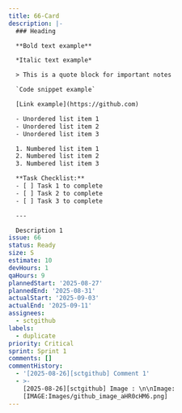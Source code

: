 ```yaml
---
title: 66-Card
description: |-
  ### Heading

  **Bold text example**

  *Italic text example*

  > This is a quote block for important notes

  `Code snippet example`

  [Link example](https://github.com)

  - Unordered list item 1
  - Unordered list item 2
  - Unordered list item 3

  1. Numbered list item 1
  2. Numbered list item 2
  3. Numbered list item 3

  **Task Checklist:**
  - [ ] Task 1 to complete
  - [ ] Task 2 to complete
  - [ ] Task 3 to complete

  ---

  Description 1
issue: 66
status: Ready
size: S
estimate: 10
devHours: 1
qaHours: 9
plannedStart: '2025-08-27'
plannedEnd: '2025-08-31'
actualStart: '2025-09-03'
actualEnd: '2025-09-11'
assignees:
  - sctgithub
labels:
  - duplicate
priority: Critical
sprint: Sprint 1
comments: []
commentHistory:
  - '[2025-08-26][sctgithub] Comment 1'
  - >-
    [2025-08-26][sctgithub] Image : \n\nImage:
    [IMAGE:Images/github_image_aHR0cHM6.png]
---
```


